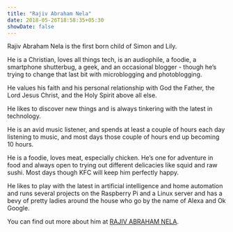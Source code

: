```yaml
---
title: "Rajiv Abraham Nela"
date: 2018-05-26T18:58:35+05:30
showDate: false
---
```


Rajiv Abraham Nela is the first born child of Simon and Lily. 

He is a Christian, loves all things tech, is an audiophile, a foodie, a smartphone shutterbug, a geek, and an occasional blogger - though he’s trying to change that last bit with microblogging and photoblogging.

He values his faith and his personal relationship with God the Father, the Lord Jesus Christ, and the Holy Spirit above all else.

He likes to discover new things and is always tinkering with the latest in technology.

He is an avid music listener, and spends at least a couple of hours each day listening to music, and most days those couple of hours end up becoming 10 hours.

He is a foodie, loves meat, especially chicken. He’s one for adventure in food and always open to trying out different delicacies like squid and raw sushi. Most days though KFC will keep him perfectly happy.

He likes to play with the latest in artificial intelligence and home automation and runs several projects on the Raspberry Pi and a Linux server and has a bevy of pretty ladies around the house who go by the name of Alexa and Ok Google.

You can find out more about him at <a href="https://abraham.red/" target="_blank" rel="noopener">RAJIV ABRAHAM NELA</a>.